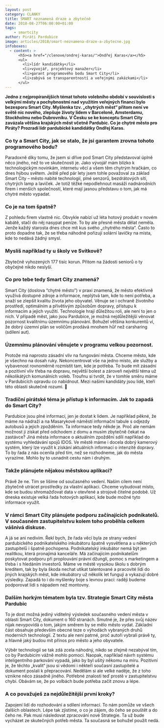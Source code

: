 ```yaml
---
layout: post
category: CLANKY
title: SMART neznamená draze a zbytečně
date: 2018-08-27T06:00:00+01:00
tags:
    - smartcity
author: Piráti Pardubice
image: articles/2018/smart-neznamena-draze-a-zbytecne.jpg
infoboxes:
  - content: >
      <h5><a href="/clenove/ondrej-karas/">Ondřej Karas</a></h5>
      <ul>
        <li>lídr kandidátky</li>
        <li>vývojář, projektový manažer</li>
        <li>garant programového bodu Smart City</li>
        <li>zabývá se transparentností a veřejnými zakázkami</li>
      </ul>
---
```


**Jedno z nejpropíranějších témat tohoto volebního období v souvislosti s velkými
městy a pochybnostmi nad využitím veřejných financí bylo bezesporu Smart City.
Myšlenka tzv. „chytrých měst“ přitom není ve světě nic nového, zlepšuje životy
lidem v Barceloně, Amsterdamu, Stockholmu nebo Dubrovníku. V Česku se ke
konceptu Smart City zavázala většina krajských měst včetně Pardubic. Co je
chytré město pro Piráty? Prozradí lídr pardubické kandidátky Ondřej Karas.**

### Co ty a Smart City, jak se stalo, že jsi garantem zrovna tohoto programového bodu?

Paradoxně díky tomu, že jsem si dříve pod Smart City představoval úplně něco
jiného, než to ve skutečnosti je. Jako vývojář mám blízko k technologickým
novinkám, internetu věcí a všem těm chytrým hračkám, co dnes hýbou světem. Ještě
před pár lety jsem tohle považoval za základ Smart City – město nabité
technologií, plné senzorů, bezdrátových sítí, chytrých lamp a laviček. Je totiž
těžké nepodlehnout masáži nadnárodních firem i menších společností, které mají
jasnou představu o tom, jak má chytré město vypadat.

### Co je na tom špatně?

Z pohledu firem vlastně nic. Obvykle nabízí už léta hotový produkt v novém
kabátě, stačí do něj nasypat peníze. To by ale přesně města dělat neměla. Jenže
každý starosta dnes chce mít kus svého „chytrého města“. Často to proto dopadne
tak, že se třeba náhodně pořizují solární lavičky na místa, kde to nedává žádný
smysl.

### Myslíš například ty u školy ve Svítkově? 

Zbytečně vyhozených 177 tisíc korun. Přitom na žádosti seniorů o ty obyčejné nikdo neslyší.

### Co pro tebe tedy Smart City znamená?

Smart City (doslova “chytré město”) v praxi znamená, že město efektivně využívá
dostupné zdroje a informace, neplýtvá tam, kde to není potřeba, a snaží se
zlepšit kvalitu života jeho obyvatel. Věnuje se i ochraně životního prostředí,
optimálním a přívětivým způsobům dopravy, přístupu k informacím a jejich
využití. Technologie hrají důležitou roli, ale není to jen o nich. V případě
měst, jako jsou Pardubice, je možná nejdůležitější věnovat pozornost kvalitnímu
územnímu plánování. Bohužel většina konkurentů ví, že dobrý územní plán se
voličům prodává mnohem hůř než carsharing (sdílení aut).

### Územnímu plánování věnujete v programu velkou pozornost.

Protože má naprosto zásadní vliv na fungování města. Chceme město, kde je
všechno na dosah ruky. Nekoncentrovat vše na jedno místo, ale služby a
vybavenost rovnoměrně rozmístit tam, kde je potřeba. To bude mít zásadní a
pozitivní vliv třeba na dopravu, největší bolest a zároveň největší téma už
několikátých komunálních voleb. Troufnu si tvrdit, že v tomhle směru máme v
Pardubicích opravdu co nabídnout. Mezi našimi kandidáty jsou lidé, kteří této
oblasti skutečně rozumí.

### Tradiční pirátské téma je přístup k informacím. Jak to zapadá do Smart City?

Pardubice jsou plné informací, jen je dostat k lidem. Je například pěkné, že
máme na nádraží a na Masarykově náměstí informační tabule s odjezdy autobusů a
jejich zpožděním. Ta informace tedy někde je. Proč ale nemám možnost ji získat
před odchodem z domu a musím zbytečně čekat na zastávce? Jiná města informace o
aktuálním zpoždění sdílí například do systému vyhledávání spojů IDOS. Ve městě
máme i docela dobrý kamerový systém, který lze využít k získání aktuálních
informací o intenzitě dopravy. To by řada z nás ocenila před tím, než se
rozhodneme, jak do města vyrazíme. Mohlo by to usnadnit cestu nám i druhým.

### Takže plánujete nějakou městskou aplikaci?

Právě že ne. Tím se lišíme od současného vedení. Naším cílem není zbytečně
utrácet prostředky za vlastní aplikaci. Chceme vybudovat místo, kde se budou
shromažďovat data v otevřené a strojově čitelné podobě. Už dneska existuje velká
řada hotových aplikací, kde bude možné tyto informace využít.

### V rámci Smart City plánujete podporu začínajících podnikatelů. V současném zastupitelstvu kolem toho proběhla celkem vášnivá diskuse.

A já se ani nedivím. Řekl bych, že řada věcí byla ze strany vedení pardubického
podnikatelského inkubátoru špatně vysvětlena a u některých zastupitelů i špatně
pochopena. Podnikatelský inkubátor nemá být jen realitkou, která pronajímá
kanceláře. Má začínajícím podnikatelům poskytovat podporu při proplouvání právní
džunglí, pomoc s marketingem a třeba i s hledáním investorů. Máme ve městě
vysokou školu s dobrým kreditem, tak by byla škoda nechat utíkat talentované a
pracovité lidi do jiných krajských měst, kde inkubátory už několik let fungují a
vykazují dobré výsledky. Zapadá to i do myšlenky boje s levnou prací: raději
budeme podporovat lidi s nápadem než montovny.

### Dalším horkým tématem byla tzv. Strategie Smart City města Pardubic

To je dost možná jediný viditelný výsledek současného vedení města v oblasti
Smart City, dokument o 160 stranách. Smutné je, že přes svůj název nijak
nevypovídá o tom, jakým směrem by se mělo město vydat. Základní část obsahuje
především obecné teze o výhodách vybraných druhů moderních technologií. Z textu
ale není patrné, proč autoři vybrali právě ty, a hlavně jaký budou mít přínos
pro město a jeho obyvatele.

Výběr technologií se tak zdá zcela náhodný, nikdo se zřejmě nezabýval tím, co by
Pardubicím vážně mohlo pomoci. Naopak, například návrh systému inteligentního
parkování vypadá, jako by byl ušitý někomu na míru. Pozitivní je, že těchto
„kvalit“ jsou si vědomi i někteří současní zastupitelé a dokument poslali k
přepracování. Nedělám si ale velké naděje, že z toho vznikne něco zásadně
jiného. Potřebné znalosti teď prostě v zastupitelstvu chybí. Obávám se, že po
volbách bude potřeba začít znovu a lépe.

### A co považuješ za nejdůležitější první kroky?

Zapojení lidí do rozhodování a sdílení informací. To nám pomůže ve všech dalších
oblastech. Lépe tak zjistíme, o co je zájem, do čeho se pouštět a do čeho ne.
Pak musí následovat zpracování nové Strategie. Ta už bude vycházet ze skutečných
potřeb města. Ta současná se bohužel použít nedá.
